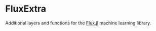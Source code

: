 # FluxExtra

Additional layers and functions for the [Flux.jl](https://github.com/FluxML/Flux.jl) machine learning library.